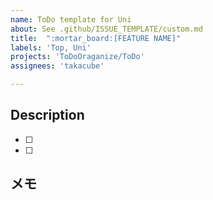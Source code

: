 ```yaml
---
name: ToDo template for Uni
about: See .github/ISSUE_TEMPLATE/custom.md
title:  ":mortar_board:[FEATURE NAME]"
labels: 'Top, Uni'
projects: 'ToDoOraganize/ToDo'
assignees: 'takacube'

---
```


## Description

- [ ]
- [ ]

## メモ